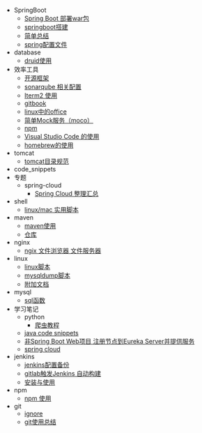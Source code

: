 * SpringBoot
  * [Spring Boot 部署war包](./SpringBoot/springboot部署war包.md)
  * [springboot搭建](./SpringBoot/springboot搭建.md)
  * [简单总结](./SpringBoot/简单总结.md)
  * [spring配置文件](./SpringBoot/spring配置.md)
* database
  * [druid使用](./database/druid.md)
* 效率工具
  * [开源框架](./效率工具/开源框架.md)
  * [sonarqube 相关配置](./效率工具/sonarqube代码质量.md)
  * [Iterm2 使用](./效率工具/iterm.md)
  * [gitbook](./效率工具/gitbook.md)
  * [linux中的office](./效率工具/linux-office.md)
  * [简单Mock服务（moco）](./效率工具/mock-server.md)
  * [npm](./效率工具/npm.md)
  * [Visual Studio Code 的使用](./效率工具/VSCode.md)
  * [homebrew的使用](./效率工具/homebrew.md)
* tomcat
  * [tomcat目录规范](./tomcat/tomcat规范.md)
* code_snippets
* 专题
  * spring-cloud
    * [Spring Cloud 整理汇总](./专题/spring-cloud/Spring-Cloud.md)
* shell
  * [linux/mac 实用脚本](./shell/实用脚本.md)
* maven
  * [maven使用](./maven/maven使用.md)
  * [仓库](./maven/maven仓库.md)
* nginx
  * [ngix 文件浏览器 文件服务器](./nginx/nginx文件浏览器.md)
* linux
  * [linux脚本](./linux/linux.md)
  * [mysqldump脚本](./linux/mysqldump脚本.md)
  * [附加文档](./linux/linux-addition.md)
* mysql
  * [sql函数](./mysql/sql函数.md)
* 学习笔记
  * python
    * [爬虫教程](./学习笔记/python/爬虫.md)
  * [java code snippets](./学习笔记/java_code_snippets.md)
  * [非Spring Boot Web项目 注册节点到Eureka Server并提供服务](./学习笔记/spring-cloud-not-boot.md)
  * [spring cloud](./学习笔记/spring-cloud.md)
* jenkins
  * [jenkins配置备份](./jenkins/jenkins配置.md)
  * [gitlab触发Jenkins 自动构建](./jenkins/gitlab触发jenkins自动构建.md)
  * [安装与使用](./jenkins/安装与使用.md)
* npm
  * [npm 使用](./npm/npm.md)
* git
  * [ignore](./git/ignore.md)
  * [git使用总结](./git/git.md)

